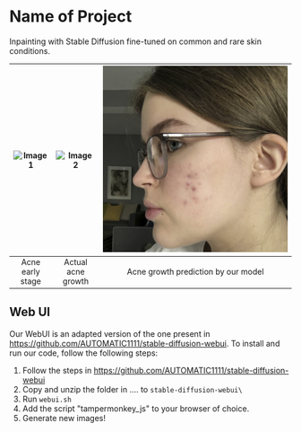 
# Name of Project

Inpainting with Stable Diffusion fine-tuned on common and rare skin conditions.

![Image 1](Frederieke/11Late.png) | ![Image 2](Frederieke/mid.jpg) | ![Image 3](Frederieke/fredericke_pred.png)
:-------------------------:|:-------------------------:|:-------------------------:
 Acne early stage     |  Actual acne growth      |  Acne growth prediction by our model


## Web UI

Our WebUI is an adapted version of the one present in https://github.com/AUTOMATIC1111/stable-diffusion-webui. To install and run our code, follow the following steps:

1) Follow the steps in https://github.com/AUTOMATIC1111/stable-diffusion-webui
2) Copy and unzip the folder in .... to `stable-diffusion-webui\`
3) Run `webui.sh`
3) Add the script "tampermonkey_js" to your browser of choice.
4) Generate new images!



